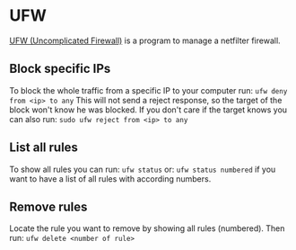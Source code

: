 # UFW

[UFW (Uncomplicated Firewall)](https://code.launchpad.net/ufw) is a program to
manage a netfilter firewall.

## Block specific IPs

To block the whole traffic from a specific IP to your computer run:
`ufw deny from <ip> to any`
This will not send a reject response, so the target of the block won't know he
was blocked.
If you don't care if the target knows you can also run:
`sudo ufw reject from <ip> to any`

## List all rules

To show all rules you can run:
`ufw status`
or:
`ufw status numbered`
if you want to have a list of all rules with according numbers.

## Remove rules

Locate the rule you want to remove by showing all rules (numbered).
Then run:
`ufw delete <number of rule>`
